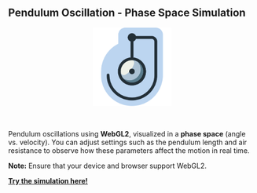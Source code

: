 ## Pendulum Oscillation - Phase Space Simulation

<div align="center">
  <img src="/public/pendulum-osc.svg" alt="Pendulum Simulation Logo" width="160">
</div>

&nbsp;

Pendulum oscillations using **WebGL2**, visualized in a **phase space** (angle vs. velocity). You can adjust settings such as the pendulum length and air resistance to observe how these parameters affect the motion in real time.

**Note:** Ensure that your device and browser support WebGL2.

[**Try the simulation here!**](https://zhekeani.github.io/pendulum-osc-sim/)
